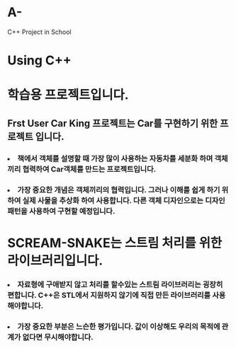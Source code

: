 # A-
C++ Project in School
<h1>Using C++</h1>
<h1>학습용 프로젝트입니다.</h1>
<h2>Frst User Car King 프로젝트는 Car를 구현하기 위한 프로젝트 입니다.</h2>

<h3><li>책에서 객체를 설명할 때 가장 많이 사용하는 자동차를 세분화 하며 객체끼리 협력하여 Car객체를 만드는 프로젝트입니다.</h3>

<h3><li>가장 중요한 개념은 객체끼리의 협력입니다. 그러나 이해를 쉽게 하기 위하여 실제 사물을 추상화 하여 사용합니다. 다른 객체 디자인으로는 디자인 패턴을 사용하여 구현할 예정입니다.</h3>

<h1>SCREAM-SNAKE는 스트림 처리를 위한 라이브러리입니다.</h1>

<h3><li>자료형에 구애받지 않고 처리를 할수있는 스트림 라이브러리는 굉장히 편합니다. C++은 STL에서 지원하지 않기에 직접 만든 라이브러리를 사용해야합니다.</h3></li>

<h3><li>가장 중요한 부분은 느슨한 평가입니다. 값이 이상해도 우리의 목적에 관계가 없다면 무시해야합니다.</h3>
</li>